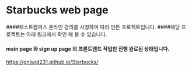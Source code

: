 # Starbucks web page
  
####패스트캠퍼스 온라인 강의를 시청하며 따라 만든 프로젝트입니다.
####해당 프로젝트는 아래 링크에서 확인 해 볼 수 있습니다.
  
#### main page 와 sign up page 의 프론트엔드 작업만 진행 완료된 상태입니다.

<a href="https://gnlwjd231.github.io/Starbucks/" target="_blank" title="스타벅스 페이지 바로가기" style="font-size: 16px">https://gnlwjd231.github.io/Starbucks/</a>
